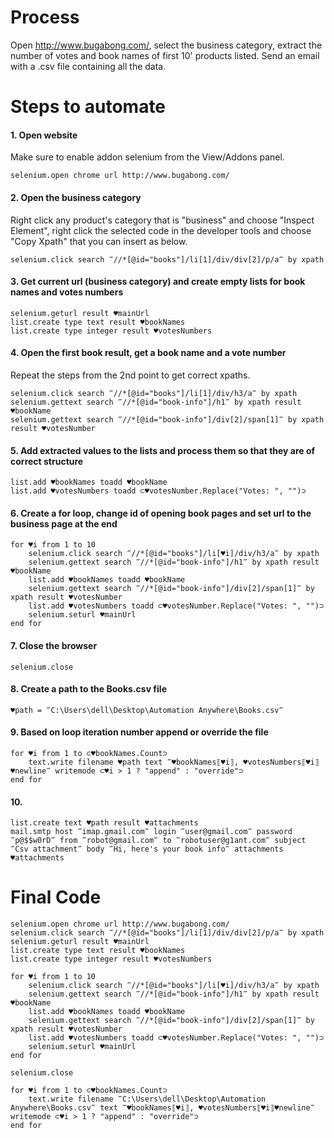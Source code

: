 # Process

Open http://www.bugabong.com/, select the business category, extract the number of votes and book names of first 10' products listed. Send an email with a .csv file containing all the data.

# Steps to automate

#### 1. Open website

Make sure to enable addon selenium from the View/Addons panel.

```G1ANT
selenium.open chrome url http://www.bugabong.com/
```

#### 2. Open the business category

Right click any product's category that is "business" and choose "Inspect Element", right click the selected code in the developer tools and choose "Copy Xpath" that you can insert as below.

```G1ANT
selenium.click search ‴//*[@id="books"]/li[1]/div/div[2]/p/a‴ by xpath
```

#### 3. Get current url (business category) and create empty lists for book names and votes numbers

```G1ANT
selenium.geturl result ♥mainUrl
list.create type text result ♥bookNames
list.create type integer result ♥votesNumbers
```

#### 4. Open the first book result, get a book name and a vote number

Repeat the steps from the 2nd point to get correct xpaths.

```G1ANT
selenium.click search ‴//*[@id="books"]/li[1]/div/h3/a‴ by xpath
selenium.gettext search ‴//*[@id="book-info"]/h1‴ by xpath result ♥bookName
selenium.gettext search ‴//*[@id="book-info"]/div[2]/span[1]‴ by xpath result ♥votesNumber
```

#### 5. Add extracted values to the lists and process them so that they are of correct structure

```G1ANT
list.add ♥bookNames toadd ♥bookName
list.add ♥votesNumbers toadd ⊂♥votesNumber.Replace("Votes: ", "")⊃
```

#### 6. Create a for loop, change id of opening book pages and set url to the business page at the end

```G1ANT
for ♥i from 1 to 10
    selenium.click search ‴//*[@id="books"]/li[♥i]/div/h3/a‴ by xpath
    selenium.gettext search ‴//*[@id="book-info"]/h1‴ by xpath result ♥bookName
    list.add ♥bookNames toadd ♥bookName
    selenium.gettext search ‴//*[@id="book-info"]/div[2]/span[1]‴ by xpath result ♥votesNumber
    list.add ♥votesNumbers toadd ⊂♥votesNumber.Replace("Votes: ", "")⊃
    selenium.seturl ♥mainUrl
end for
```

#### 7. Close the browser

```G1ANT
selenium.close
```

#### 8. Create a path to the Books.csv file

```G1ANT
♥path = ‴C:\Users\dell\Desktop\Automation Anywhere\Books.csv‴
```

#### 9. Based on loop iteration number append or override the file

```G1ANT
for ♥i from 1 to ⊂♥bookNames.Count⊃
    text.write filename ♥path text ‴♥bookNames⟦♥i⟧, ♥votesNumbers⟦♥i⟧♥newline‴ writemode ⊂♥i > 1 ? "append" : "override"⊃
end for
```

#### 10. 

```G1ANT
list.create text ♥path result ♥attachments
mail.smtp host ‴imap.gmail.com‴ login ‴user@gmail.com‴ password ‴p@$$w0rD‴ from ‴robot@gmail.com‴ to ‴robotuser@g1ant.com‴ subject ‴Csv attachment‴ body ‴Hi, here's your book info‴ attachments ♥attachments
```

# Final Code

```G1ANT
selenium.open chrome url http://www.bugabong.com/
selenium.click search ‴//*[@id="books"]/li[1]/div/div[2]/p/a‴ by xpath
selenium.geturl result ♥mainUrl
list.create type text result ♥bookNames
list.create type integer result ♥votesNumbers

for ♥i from 1 to 10
    selenium.click search ‴//*[@id="books"]/li[♥i]/div/h3/a‴ by xpath
    selenium.gettext search ‴//*[@id="book-info"]/h1‴ by xpath result ♥bookName
    list.add ♥bookNames toadd ♥bookName
    selenium.gettext search ‴//*[@id="book-info"]/div[2]/span[1]‴ by xpath result ♥votesNumber
    list.add ♥votesNumbers toadd ⊂♥votesNumber.Replace("Votes: ", "")⊃
    selenium.seturl ♥mainUrl
end for

selenium.close

for ♥i from 1 to ⊂♥bookNames.Count⊃
    text.write filename ‴C:\Users\dell\Desktop\Automation Anywhere\Books.csv‴ text ‴♥bookNames⟦♥i⟧, ♥votesNumbers⟦♥i⟧♥newline‴ writemode ⊂♥i > 1 ? "append" : "override"⊃
end for
```
